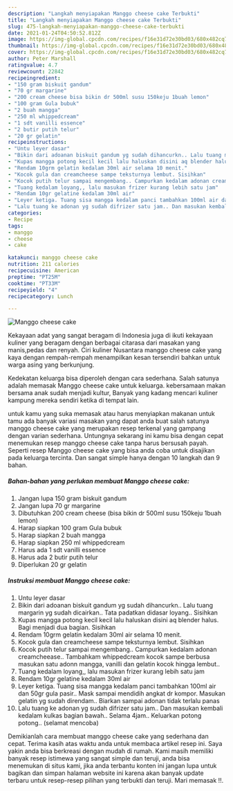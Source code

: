 ```yaml
---
description: "Langkah menyiapakan Manggo cheese cake Terbukti"
title: "Langkah menyiapakan Manggo cheese cake Terbukti"
slug: 475-langkah-menyiapakan-manggo-cheese-cake-terbukti
date: 2021-01-24T04:50:52.812Z
image: https://img-global.cpcdn.com/recipes/f16e31d72e30bd03/680x482cq70/manggo-cheese-cake-foto-resep-utama.jpg
thumbnail: https://img-global.cpcdn.com/recipes/f16e31d72e30bd03/680x482cq70/manggo-cheese-cake-foto-resep-utama.jpg
cover: https://img-global.cpcdn.com/recipes/f16e31d72e30bd03/680x482cq70/manggo-cheese-cake-foto-resep-utama.jpg
author: Peter Marshall
ratingvalue: 4.7
reviewcount: 22842
recipeingredient:
- "150 gram biskuit gandum"
- "70 gr margarine"
- "200 cream cheese bisa bikin dr 500ml susu 150keju 1buah lemon"
- "100 gram Gula bubuk"
- "2 buah mangga"
- "250 ml whippedcream"
- "1 sdt vanilli essence"
- "2 butir putih telur"
- "20 gr gelatin"
recipeinstructions:
- "Untu leyer dasar"
- "Bikin dari adoanan biskuit gandum yg sudah dihancurkn.. Lalu tuang margarin yg sudah dicairkan.. Tata padatkan didasar loyang.. Sisihkan"
- "Kupas mangga potong kecil kecil lalu haluskan disini aq blender halus. Bagi menjadi dua bagian. Sisihkan"
- "Rendam 10grm gelatin kedalam 30ml air selama 10 menit."
- "Kocok gula dan creamcheese sampe teksturnya lembut. Sisihkan"
- "Kocok putih telur sampai mengembang.. Campurkan kedalam adonan creamcheease.. Tambahkam whippedcream kocok sampe berbusa masukan satu adonn mangga, vanilli dan gelatin kocok hingga lembut.."
- "Tuang kedalam loyang,, lalu masukan frizer kurang lebih satu jam"
- "Rendam 10gr gelatine kedalam 30ml air"
- "Leyer ketiga. Tuang sisa mangga kedalam panci tambahkan 100ml air dan 50gr gula pasir.. Mask sampai mendidih angkat dr kompor. Masukan gelatin yg sudah direndam.. Biarkan sampai adonan tidak terlalu panas"
- "Lalu tuang ke adonan yg sudah difrizer satu jam.. Dan masukan kembali kedalam kulkas bagian bawah.. Selama 4jam.. Keluarkan potong potong.. (selamat mencoba)"
categories:
- Recipe
tags:
- manggo
- cheese
- cake

katakunci: manggo cheese cake 
nutrition: 211 calories
recipecuisine: American
preptime: "PT25M"
cooktime: "PT33M"
recipeyield: "4"
recipecategory: Lunch

---
```



![Manggo cheese cake](https://img-global.cpcdn.com/recipes/f16e31d72e30bd03/680x482cq70/manggo-cheese-cake-foto-resep-utama.jpg)

Kekayaan adat yang sangat beragam di Indonesia juga di ikuti kekayaan kuliner yang beragam dengan berbagai citarasa dari masakan yang manis,pedas dan renyah. Ciri kuliner Nusantara manggo cheese cake yang kaya dengan rempah-rempah menampilkan kesan tersendiri bahkan untuk warga asing yang berkunjung.




Kedekatan keluarga bisa diperoleh dengan cara sederhana. Salah satunya adalah memasak Manggo cheese cake untuk keluarga. kebersamaan makan bersama anak sudah menjadi kultur, Banyak yang kadang mencari kuliner kampung mereka sendiri ketika di tempat lain.

untuk kamu yang suka memasak atau harus menyiapkan makanan untuk tamu ada banyak variasi masakan yang dapat anda buat salah satunya manggo cheese cake yang merupakan resep terkenal yang gampang dengan varian sederhana. Untungnya sekarang ini kamu bisa dengan cepat menemukan resep manggo cheese cake tanpa harus bersusah payah.
Seperti resep Manggo cheese cake yang bisa anda coba untuk disajikan pada keluarga tercinta. Dan sangat simple hanya dengan 10 langkah dan 9 bahan.


<!--inarticleads1-->

##### Bahan-bahan yang perlukan membuat Manggo cheese cake:

1. Jangan lupa 150 gram biskuit gandum
1. Jangan lupa 70 gr margarine
1. Dibutuhkan 200 cream cheese (bisa bikin dr 500ml susu 150keju 1buah lemon)
1. Harap siapkan 100 gram Gula bubuk
1. Harap siapkan 2 buah mangga
1. Harap siapkan 250 ml whippedcream
1. Harus ada 1 sdt vanilli essence
1. Harus ada 2 butir putih telur
1. Diperlukan 20 gr gelatin




<!--inarticleads2-->

##### Instruksi membuat  Manggo cheese cake:

1. Untu leyer dasar
1. Bikin dari adoanan biskuit gandum yg sudah dihancurkn.. Lalu tuang margarin yg sudah dicairkan.. Tata padatkan didasar loyang.. Sisihkan
1. Kupas mangga potong kecil kecil lalu haluskan disini aq blender halus. Bagi menjadi dua bagian. Sisihkan
1. Rendam 10grm gelatin kedalam 30ml air selama 10 menit.
1. Kocok gula dan creamcheese sampe teksturnya lembut. Sisihkan
1. Kocok putih telur sampai mengembang.. Campurkan kedalam adonan creamcheease.. Tambahkam whippedcream kocok sampe berbusa masukan satu adonn mangga, vanilli dan gelatin kocok hingga lembut..
1. Tuang kedalam loyang,, lalu masukan frizer kurang lebih satu jam
1. Rendam 10gr gelatine kedalam 30ml air
1. Leyer ketiga. Tuang sisa mangga kedalam panci tambahkan 100ml air dan 50gr gula pasir.. Mask sampai mendidih angkat dr kompor. Masukan gelatin yg sudah direndam.. Biarkan sampai adonan tidak terlalu panas
1. Lalu tuang ke adonan yg sudah difrizer satu jam.. Dan masukan kembali kedalam kulkas bagian bawah.. Selama 4jam.. Keluarkan potong potong.. (selamat mencoba)




Demikianlah cara membuat manggo cheese cake yang sederhana dan cepat. Terima kasih atas waktu anda untuk membaca artikel resep ini. Saya yakin anda bisa berkreasi dengan mudah di rumah. Kami masih memiliki banyak resep istimewa yang sangat simple dan teruji, anda bisa menemukan di situs kami, jika anda terbantu konten ini jangan lupa untuk bagikan dan simpan halaman website ini karena akan banyak update terbaru untuk resep-resep pilihan yang terbukti dan teruji. Mari memasak !!. 
